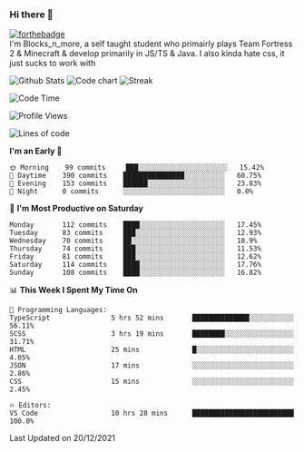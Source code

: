 ### Hi there 👋
[![forthebadge](https://forthebadge.com/images/badges/0-percent-optimized.svg)](https://forthebadge.com)<br>
I'm Blocks_n_more, a self taught student who primairly plays Team Fortress 2 & Minecraft & develop primarily in JS/TS & Java. I also kinda hate css, it just sucks to work with

![Github Stats](https://github-readme-stats.vercel.app/api?username=blocksnmore&show_icons=true&theme=dark)
![Code chart](https://github-readme-stats.vercel.app/api/top-langs/?username=blocksnmore&layout=compact&theme=dark)
![Streak](https://github-readme-streak-stats.herokuapp.com/?user=blocksnmore&theme=dark&hide_border=true)
<!--START_SECTION:waka-->
![Code Time](http://img.shields.io/badge/Code%20Time-119%20hrs%2036%20mins-blue)

![Profile Views](http://img.shields.io/badge/Profile%20Views-0-blue)

![Lines of code](https://img.shields.io/badge/From%20Hello%20World%20I%27ve%20Written-2%20Million%20lines%20of%20code-blue)

**I'm an Early 🐤** 

```text
🌞 Morning    99 commits     ███░░░░░░░░░░░░░░░░░░░░░░   15.42% 
🌆 Daytime    390 commits    ███████████████░░░░░░░░░░   60.75% 
🌃 Evening    153 commits    ██████░░░░░░░░░░░░░░░░░░░   23.83% 
🌙 Night      0 commits      ░░░░░░░░░░░░░░░░░░░░░░░░░   0.0%

```
📅 **I'm Most Productive on Saturday** 

```text
Monday       112 commits    ████░░░░░░░░░░░░░░░░░░░░░   17.45% 
Tuesday      83 commits     ███░░░░░░░░░░░░░░░░░░░░░░   12.93% 
Wednesday    70 commits     ██░░░░░░░░░░░░░░░░░░░░░░░   10.9% 
Thursday     74 commits     ███░░░░░░░░░░░░░░░░░░░░░░   11.53% 
Friday       81 commits     ███░░░░░░░░░░░░░░░░░░░░░░   12.62% 
Saturday     114 commits    ████░░░░░░░░░░░░░░░░░░░░░   17.76% 
Sunday       108 commits    ████░░░░░░░░░░░░░░░░░░░░░   16.82%

```


📊 **This Week I Spent My Time On** 

```text
💬 Programming Languages: 
TypeScript               5 hrs 52 mins       ██████████████░░░░░░░░░░░   56.11% 
SCSS                     3 hrs 19 mins       ████████░░░░░░░░░░░░░░░░░   31.71% 
HTML                     25 mins             █░░░░░░░░░░░░░░░░░░░░░░░░   4.05% 
JSON                     17 mins             ░░░░░░░░░░░░░░░░░░░░░░░░░   2.86% 
CSS                      15 mins             ░░░░░░░░░░░░░░░░░░░░░░░░░   2.45%

🔥 Editors: 
VS Code                  10 hrs 28 mins      █████████████████████████   100.0%

```


 Last Updated on 20/12/2021
<!--END_SECTION:waka-->
